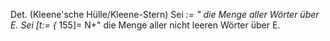 
Det. (Kleene'sche Hülle/Kleene-Stern)
Sei *:= " die Menge aller Wörter über E.
Sei [t:= {* 155]= N+" die Menge aller nicht leeren Wörter über E.
